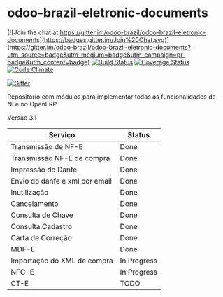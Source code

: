 odoo-brazil-eletronic-documents
===

[![Join the chat at https://gitter.im/odoo-brazil/odoo-brazil-eletronic-documents](https://badges.gitter.im/Join%20Chat.svg)](https://gitter.im/odoo-brazil/odoo-brazil-eletronic-documents?utm_source=badge&utm_medium=badge&utm_campaign=pr-badge&utm_content=badge)
[![Build Status](https://travis-ci.org/odoo-brazil/odoo-brazil-eletronic-documents.svg?branch=8.0)](https://travis-ci.org/odoo-brazil/odoo-brazil-eletronic-documents)
[![Coverage Status](https://coveralls.io/repos/odoo-brazil/odoo-brazil-eletronic-documents/badge.svg?branch=8.0&service=github)](https://coveralls.io/github/odoo-brazil/odoo-brazil-eletronic-documents?branch=8.0)
[![Code Climate](https://codeclimate.com/github/odoo-brazil/odoo-brazil-eletronic-documents/badges/gpa.svg)](https://codeclimate.com/github/odoo-brazil/odoo-brazil-eletronic-documents)

[![Gitter](https://badges.gitter.im/Join%20Chat.svg)](https://gitter.im/odoo-brazil/odoo-brazil?utm_source=badge&utm_medium=badge&utm_campaign=pr-badge&utm_content=body_badge)


Repositório com módulos para implementar todas as funcionalidades de NFe no OpenERP

Versão 3.1

Serviço | Status
------------ | -------------
Transmissão de NF-E | Done
Transmissão NF-E de compra | Done
Impressão do Danfe | Done
Envio do danfe e xml por email | Done
Inutilização | Done
Cancelamento | Done
Consulta de Chave | Done
Consulta Cadastro | Done
Carta de Correção | Done
MDF-E | Done
Importação do XML de compra | In Progress
NFC-E | In Progress
CT-E | TODO


